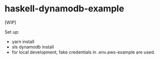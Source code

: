 # haskell-dynamodb-example

[WIP]

Set up:

- yarn install
- sls dynamodb install
- for local development, fake credentials in .env.aws-example are used.
